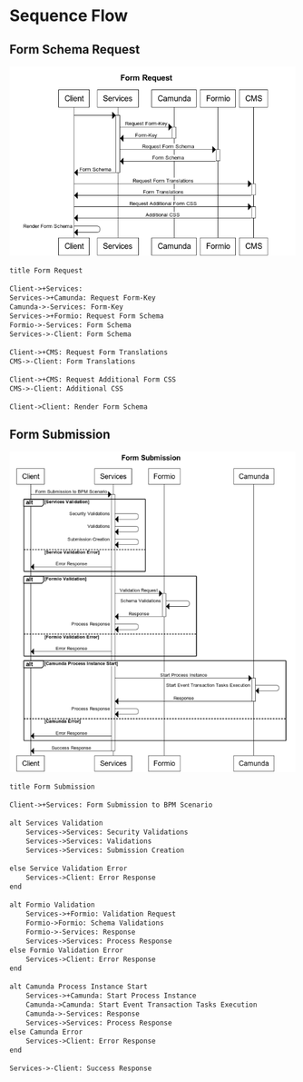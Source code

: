 # Sequence Flow

## Form Schema Request

![Form-Request-Sequence-Flow](./resources/sequence-flow/Form-Request-Sequence-Flow.png)

```
title Form Request

Client->+Services:
Services->+Camunda: Request Form-Key
Camunda->-Services: Form-Key
Services->+Formio: Request Form Schema
Formio->-Services: Form Schema
Services->-Client: Form Schema

Client->+CMS: Request Form Translations
CMS->-Client: Form Translations

Client->+CMS: Request Additional Form CSS
CMS->-Client: Additional CSS

Client->Client: Render Form Schema
```


## Form Submission

![Form-Submission-Sequence-Flow](./resources/sequence-flow/Form-Submission-Sequence-Flow.png)

```
title Form Submission

Client->+Services: Form Submission to BPM Scenario

alt Services Validation
    Services->Services: Security Validations
    Services->Services: Validations
    Services->Services: Submission Creation
    
else Service Validation Error
    Services->Client: Error Response
end

alt Formio Validation
    Services->+Formio: Validation Request
    Formio->Formio: Schema Validations
    Formio->-Services: Response
    Services->Services: Process Response
else Formio Validation Error
    Services->Client: Error Response
end

alt Camunda Process Instance Start
    Services->+Camunda: Start Process Instance
    Camunda->Camunda: Start Event Transaction Tasks Execution
    Camunda->-Services: Response
    Services->Services: Process Response
else Camunda Error
    Services->Client: Error Response
end

Services->-Client: Success Response
```